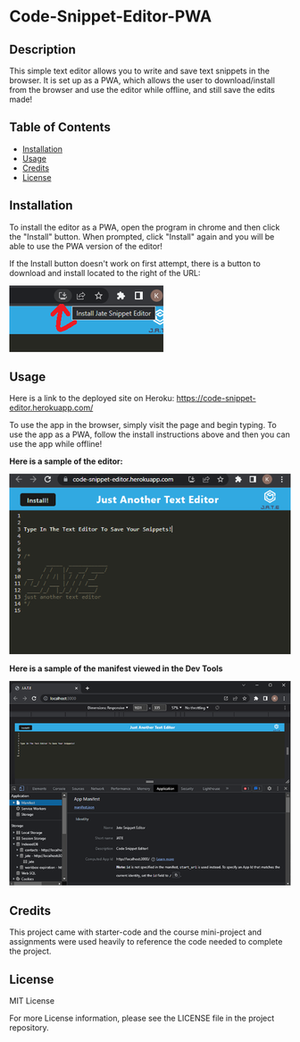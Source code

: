 # Code-Snippet-Editor-PWA

## Description

This simple text editor allows you to write and save text snippets in the browser.  It is set up as a PWA, which allows the user to download/install from the browser and use the editor while offline, and still save the edits made!


## Table of Contents


- [Installation](#installation)
- [Usage](#usage)
- [Credits](#credits)
- [License](#license)


## Installation


To install the editor as a PWA, open the program in chrome and then click the "Install" button.  When prompted, click "Install" again and you will be able to use the PWA version of the editor!

If the Install button doesn't work on first attempt, there is a button to download and install located to the right of the URL:

![Install Button](assets/DownloadButton.png)


## Usage


Here is a link to the deployed site on Heroku: https://code-snippet-editor.herokuapp.com/ 

To use the app in the browser, simply visit the page and begin typing.  To use the app as a PWA, follow the install instructions above and then you can use the app while offline!

<b>Here is a sample of the editor:</b>

![PWA Screenshot](assets/screenshot1.png)

<b>Here is a sample of the manifest viewed in the Dev Tools</b>

![Manifest Screenshot](assets/manifestScreenshot.png)


## Credits


This project came with starter-code and the course mini-project and assignments were used heavily to reference the code needed to complete the project.


## License

MIT License

For more License information, please see the LICENSE file in the project repository.